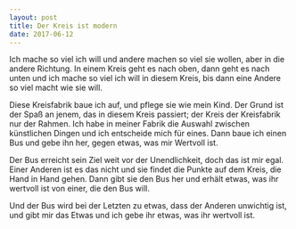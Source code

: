 ```yaml
---
layout: post
title: Der Kreis ist modern
date: 2017-06-12
---
```


Ich mache so viel ich will und andere machen so viel sie wollen, aber in die andere Richtung. In einem Kreis geht es nach oben, dann geht es nach unten und ich mache so viel ich will in diesem Kreis, bis dann eine Andere so viel macht wie sie will.

Diese Kreisfabrik baue ich auf, und pflege sie wie mein Kind. Der Grund ist der Spaß an jenem, das in diesem Kreis passiert; der Kreis der Kreisfabrik nur der Rahmen. Ich habe in meiner Fabrik die Auswahl zwischen künstlichen Dingen und ich entscheide mich für eines. Dann baue ich einen Bus und gebe ihn her, gegen etwas, was mir Wertvoll ist.

Der Bus erreicht sein Ziel weit vor der Unendlichkeit, doch das ist mir egal. Einer Anderen ist es das nicht und sie findet die Punkte auf dem Kreis, die Hand in Hand gehen. Dann gibt sie den Bus her und erhält etwas, was ihr wertvoll ist von einer, die den Bus will.

Und der Bus wird bei der Letzten zu etwas, dass der Anderen unwichtig ist, und gibt mir das Etwas und ich gebe ihr etwas, was ihr wertvoll ist.